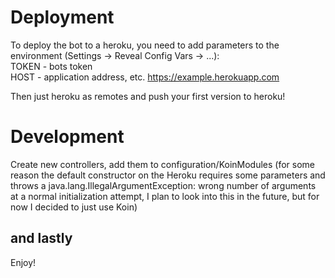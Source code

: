 # Deployment

To deploy the bot to a heroku, you need to add parameters to the environment (Settings -> Reveal Config Vars -> ...): \
TOKEN - bots token\
HOST - application address, etc. https://example.herokuapp.com

Then just heroku as remotes and push your first version to heroku!

# Development

Create new controllers, add them to configuration/KoinModules (for some reason the default constructor on the Heroku
requires some parameters and throws a java.lang.IllegalArgumentException: wrong number of arguments at a normal
initialization attempt, I plan to look into this in the future, but for now I decided to just use Koin)

## and lastly

Enjoy!